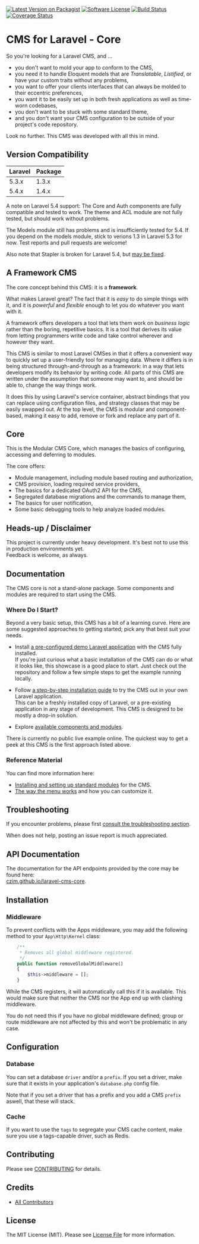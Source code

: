 
[![Latest Version on Packagist][ico-version]][link-packagist]
[![Software License][ico-license]](LICENSE.md)
[![Build Status](https://travis-ci.org/czim/laravel-cms-core.svg?branch=master)](https://travis-ci.org/czim/laravel-cms-core)
[![Coverage Status](https://coveralls.io/repos/github/czim/laravel-cms-core/badge.svg?branch=master)](https://coveralls.io/github/czim/laravel-cms-core?branch=master)


# CMS for Laravel - Core

So you're looking for a Laravel CMS, and ...

- you don't want to mold your app to conform to the CMS,
- you need it to handle Eloquent models that are *Translatable*, *Listified*, or have your custom traits without any problems,
- you want to offer your clients interfaces that can always be molded to their eccentric preferences,
- you want it to be easily set up in both fresh applications as well as time-worn codebases,
- you don't want to be stuck with some standard theme,
- and you don't want your CMS configuration to be outside of your project's code repository.

Look no further. This CMS was developed with all this in mind.
 
## Version Compatibility

 Laravel             | Package 
:--------------------|:--------
 5.3.x               | 1.3.x
 5.4.x               | 1.4.x
 
A note on Laravel 5.4 support: The Core and Auth components are fully compatible and tested to work. The theme and ACL module are not fully tested, but should work without problems.

The Models module still has problems and is insufficiently tested for 5.4.
If you depend on the models module, stick to verions 1.3 in Laravel 5.3 for now.
Test reports and pull requests are welcome!
 
Also note that Stapler is broken for Laravel 5.4, but [may be fixed](https://github.com/CodeSleeve/laravel-stapler/issues/118).


## A Framework CMS
 
The core concept behind this CMS: it is a **framework**.

What makes Laravel great? 
The fact that it is *easy* to do simple things with it, and it is *powerful* and *flexible* enough to let you do whatever you want with it.

A framework offers developers a tool that lets them work on *business logic* rather than the boring, repetitive basics. 
It is a tool that derives its value from letting programmers write code and take control wherever and however they want.

This CMS is similar to most Laravel CMSes in that it offers a convenient way to quickly set up a user-friendly tool for managing data. 
Where it differs is in being structured through-and-through as a framework: in a way that lets developers modify its behavior by writing code. 
All parts of this CMS are written under the assumption that someone may want to, and should be able to, change the way things work.
    
It does this by using Laravel's service container, abstract bindings that you can replace using configuration files, and strategy classes that may be easily swapped out. 
At the top level, the CMS is modular and component-based, making it easy to add, remove or fork and replace any part of it.   


## Core

This is the Modular CMS Core, which manages the basics of configuring, accessing and deferring to modules.  

The core offers:

- Module management, including module based routing and authorization,
- CMS provision, loading required service providers,
- The basics for a dedicated OAuth2 API for the CMS,
- Segregated database migrations and the commands to manage them,
- The basics for user notification,
- Some basic debugging tools to help analyze loaded modules.


## Heads-up / Disclaimer

This project is currently under heavy development. It's best not to use this in production environments yet.   
Feedback is welcome, as always.


## Documentation

The CMS core is not a stand-alone package. Some components and modules are required to start using the CMS.

### Where Do I Start?

Beyond a very basic setup, this CMS has a bit of a learning curve. 
Here are some suggested approaches to getting started; pick any that best suit your needs.
  
- Install [a pre-configured demo Laravel application](https://github.com/czim/laravel-cms-example) with the CMS fully installed.  
    If you're just curious what a basic installation of the CMS can do or what it looks like, 
    this showcase is a good place to start. 
    Just check out the repository and follow a few simple steps to get the example running locally.

- Follow [a step-by-step installation guide](documentation/StandardInstallation.md) to try the CMS out in your own Laravel application.  
    This can be a freshly installed copy of Laravel, or a pre-existing application in any stage of development.
    This CMS is designed to be mostly a drop-in solution. 

- Explore [available components and modules](documentation/Modules.md).   

There is currently no public live example online. The quickest way to get a peek at this CMS is the first approach listed above.


### Reference Material

You can find more information here:

- [Installing and setting up standard modules](documentation/Modules.md) for the CMS.
- [The way the menu works](documentation/Menu.md) and how you can customize it.


## Troubleshooting

If you encounter problems, please first [consult the troubleshooting section](documentation/Troubleshooting.md).

When does not help, posting an issue report is much appreciated.


## API Documentation

The documentation for the API endpoints provided by the core may be found here:  
[czim.github.io/laravel-cms-core](https://czim.github.io/laravel-cms-core).


## Installation

### Middleware

To prevent conflicts with the Apps middleware, you may add the following method to your `App\Http\Kernel` class:

```php
    /**
     * Removes all global middleware registered.
     */
    public function removeGlobalMiddleware()
    {
        $this->middleware = [];
    }
```

While the CMS registers, it will automatically call this if it is available. This would make sure that neither the CMS nor the App end up with clashing middleware.

You do not need this if you have no global middleware defined; group or route middleware are not affected by this and won't be problematic in any case.


## Configuration

### Database

You can set a database `driver` and/or a `prefix`. 
If you set a driver, make sure that it exists in your application's `database.php` config file.

Note that if you set a driver that has a prefix and you add a CMS `prefix` aswell, that these will stack.

### Cache

If you want to use the `tags` to segregate your CMS cache content, make sure you use a tags-capable driver, such as Redis.


## Contributing

Please see [CONTRIBUTING](CONTRIBUTING.md) for details.


## Credits

- [All Contributors][link-contributors]

## License

The MIT License (MIT). Please see [License File](LICENSE.md) for more information.

[ico-version]: https://img.shields.io/packagist/v/czim/laravel-cms-core.svg?style=flat-square
[ico-license]: https://img.shields.io/badge/license-MIT-brightgreen.svg?style=flat-square
[ico-downloads]: https://img.shields.io/packagist/dt/czim/laravel-cms-core.svg?style=flat-square

[link-packagist]: https://packagist.org/packages/czim/laravel-cms-core
[link-downloads]: https://packagist.org/packages/czim/laravel-cms-core
[link-author]: https://github.com/czim
[link-contributors]: ../../contributors
